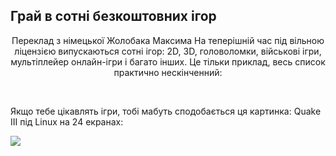 ﻿

<div id="corps">

<h2>Грай в сотні безкоштовних ігор</h2>
<p align="center">Переклад з німецької Жолобака Максима
На теперішній час під вільною ліцензією випускаються сотні ігор: 2D, 3D, головоломки, військові ігри, мультіплейер онлайн-ігри і багато інших. Це тільки приклад, весь список практично нескінченний:

<div id="items">



<br class="clearboth" />
</div>

Якщо тебе цікавлять ігри, тобі мабуть сподобається ця картинка: Quake III під Linux на 24 екранах:

<a href="Images/quake_24_screens.jpg"><img src="Images/quake_24_screens_thumbnail.jpg" /></a>

</div>


